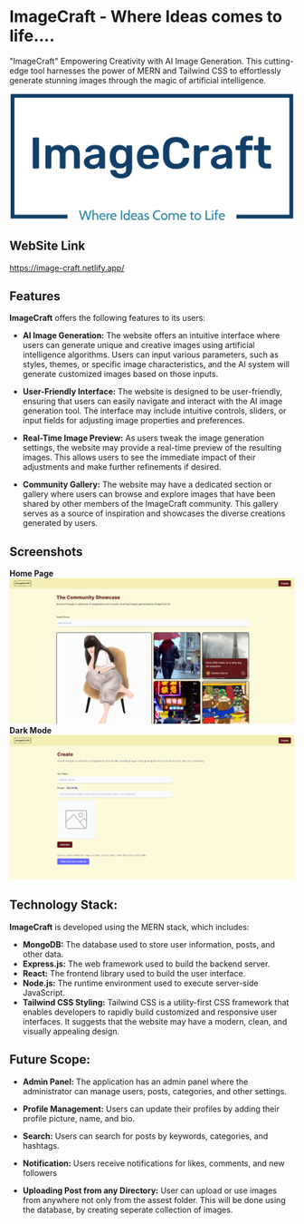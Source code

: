 # ImageCraft - Where Ideas comes to life....

"ImageCraft" Empowering Creativity with AI Image Generation. This cutting-edge tool harnesses the power of MERN and Tailwind CSS to effortlessly generate stunning images through the magic of artificial intelligence.

![Logo](./client/src/assets/logo2.png)

## WebSite Link
https://image-craft.netlify.app/

## Features
**ImageCraft** offers the following features to its users:

- **AI Image Generation:** The website offers an intuitive interface where users can generate unique and creative images using artificial intelligence algorithms. Users can input various parameters, such as styles, themes, or specific image characteristics, and the AI system will generate customized images based on those inputs.

- **User-Friendly Interface:** The website is designed to be user-friendly, ensuring that users can easily navigate and interact with the AI image generation tool. The interface may include intuitive controls, sliders, or input fields for adjusting image properties and preferences. 

- **Real-Time Image Preview:** As users tweak the image generation settings, the website may provide a real-time preview of the resulting images. This allows users to see the immediate impact of their adjustments and make further refinements if desired.

- **Community Gallery:** The website may have a dedicated section or gallery where users can browse and explore images that have been shared by other members of the ImageCraft community. This gallery serves as a source of inspiration and showcases the diverse creations generated by users.

## Screenshots

**Home Page**
![App Screenshot](./client/src/assets/home.png)
**Dark Mode**
![App Screenshot](./client/src/assets/create.png)



## Technology Stack:
**ImageCraft** is developed using the MERN stack, which includes:

- **MongoDB:** The database used to store user information, posts, and other data.
- **Express.js:** The web framework used to build the backend server.
- **React:** The frontend library used to build the user interface.
- **Node.js:** The runtime environment used to execute server-side JavaScript.
- **Tailwind CSS Styling:** Tailwind CSS is a utility-first CSS framework that enables developers to rapidly build customized and responsive user interfaces. It suggests that the website may have a modern, clean, and visually appealing design.

## Future Scope:
- **Admin Panel:** The application has an admin panel where the administrator can manage users, posts, categories, and other settings.

- **Profile Management:** Users can update their profiles by adding their profile picture, name, and bio.

- **Search:** Users can search for posts by keywords, categories, and hashtags.

- **Notification:** Users receive notifications for likes, comments, and new followers

- **Uploading Post from any Directory:** User can upload or use images from anywhere not only from the assest folder. This will be done using the database, by creating seperate collection of images.
